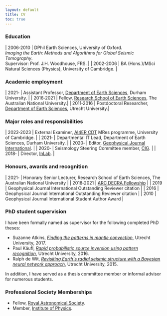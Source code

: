 ```yaml
---
layout: default
title: CV
toc: true
---
```


### Education

| 2006&#8209;2010 | DPhil Earth Sciences, University of Oxford. <br />*Imaging the Earth: Methods and Algorithms for Global Seismic Tomography*. <br />Supervisor: Prof. J.H. Woodhouse, FRS. |
| 2002-2006 | BA (Hons.)/MSci Natural Sciences (Physics), University of Cambridge. |


### Academic employment

| 2021&#8209; | Assistant Professor, [Department of Earth Sciences](https://www.durham.ac.uk/departments/academic/earth-sciences/), Durham University. |
| 2016&#8209;2021 | Fellow, [Research School of Earth Sciences](https://earthsciences.anu.edu.au), The Australian National University.|
| 2011&#8209;2016 | Postdoctoral Researcher, [Department of Earth Sciences](https://www.uu.nl/en/organisation/faculty-of-geosciences), Utrecht University.|



### Major roles and responsibilities

| 2022&#8209;2023 | External Examiner, [AI4ER CDT](https://ai4er-cdt.esc.cam.ac.uk) MRes programme, University of Cambridge. |
| 2021&#8209; | Departmental IT Lead, Department of Earth Sciences, Durham University. |
| 2020&#8209; | Editor, [Geophysical Journal International](https://academic.oup.com/gji). |
| 2020&#8209; | Seismology Steering Committee member, [CIG](https://geodynamics.org). |
| 2018&#8209; | Director, [InLab](https://www.inlab.edu.au/). |

### Honours, awards and recognition

| 2021&#8209; | Honorary Senior Lecturer, Research School of Earth Sciences, The Australian National University |
| 2018&#8209;2021 | [ARC DECRA Fellowship](https://www.arc.gov.au/funding-research/funding-schemes/discovery-program/discovery-early-career-researcher-award-decra) |
| 2019 | Geophysical Journal International Outstanding Reviewer citation |
| 2016 | Geophysical Journal International Outstanding Reviewer citation |
| 2010 | Geophysical Journal International Student Author Award |


### PhD student supervision

I have been formally named as supervisor for the following completed PhD theses:
- Suzanne Atkins, [*Finding the patterns in mantle convection*](http://dspace.library.uu.nl/bitstream/handle/1874/349108/Atkins.pdf), Utrecht University, 2017.
- Paul Käufl, [*Rapid probabilistic source inversion using pattern recognition*](https://dspace.library.uu.nl/bitstream/handle/1874/321502/kaufl.pdf), Utrecht University, 2016.
- Ralph de Wit, [*Revisiting Earth's radial seismic structure with a Bayesian neural network approach*](https://dspace.library.uu.nl/bitstream/handle/1874/315583/dewit.pdf), Utrecht University, 2015.

In addition, I have served as a thesis committee member or informal advisor for numerous students.


### Professional Society Memberships
- Fellow, [Royal Astronomical Society](https://ras.ac.uk/).
- Member, [Institute of Physics](https://www.iop.org/).
